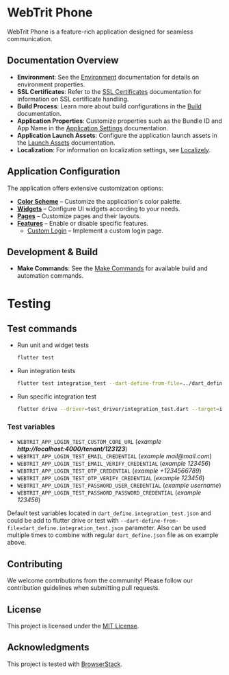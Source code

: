 # WebTrit Phone

WebTrit Phone is a feature-rich application designed for seamless communication.

## Documentation Overview

- **Environment**: See the [Environment](doc/environment.md) documentation for details on environment properties.
- **SSL Certificates**: Refer to the [SSL Certificates](doc/certificates.md) documentation for information on SSL
  certificate handling.
- **Build Process**: Learn more about build configurations in the [Build](doc/build.md) documentation.
- **Application Properties**: Customize properties such as the Bundle ID and App Name in the  [Application Settings](doc/application_properties.md) documentation.
- **Application Launch Assets**: Configure the application launch assets in the [Launch Assets](doc/launch_assets.md) documentation.
- **Localization**: For information on localization settings, see [Localizely](doc/localization.md).

## Application Configuration

The application offers extensive customization options:

- **[Color Scheme](doc/color_scheme.md)** – Customize the application's color palette.
- **[Widgets](doc/widgets_configuration.md)** – Configure UI widgets according to your needs.
- **[Pages](doc/page_configuration.md)** – Customize pages and their layouts.
- **[Features](doc/feature_configuration.md)** – Enable or disable specific features.
  - [Custom Login](doc/custom_login.md) – Implement a custom login page.

## Development & Build

 - **Make Commands**: See the  [Make Commands](doc/make_file.md) for available build and automation commands.

# Testing

## Test commands
* Run unit and widget tests
  ```bash
  flutter test
  ```
* Run integration tests
  ```bash
  flutter test integration_test --dart-define-from-file=../dart_define.json --dart-define-from-file=dart_define.integration_test.json 
  ```
* Run specific integration test
  ```bash
  flutter drive --driver=test_driver/integration_test.dart --target=integration_test/login_system.dart --dart-define-from-file=../dart_define.json --dart-define-from-file=dart_define.integration_test.json 
  ```

### Test variables

* `WEBTRIT_APP_LOGIN_TEST_CUSTOM_CORE_URL` (_example **http://localhost:4000\/tenant\/123123**_)
* `WEBTRIT_APP_LOGIN_TEST_EMAIL_CREDENTIAL` (_example mail@mail.com_)
* `WEBTRIT_APP_LOGIN_TEST_EMAIL_VERIFY_CREDENTIAL` (_example 123456_)
* `WEBTRIT_APP_LOGIN_TEST_OTP_CREDENTIAL` (_example +1234566789_)
* `WEBTRIT_APP_LOGIN_TEST_OTP_VERIFY_CREDENTIAL` (_example 123456_)
* `WEBTRIT_APP_LOGIN_TEST_PASSWORD_USER_CREDENTIAL`  (_example username_)
* `WEBTRIT_APP_LOGIN_TEST_PASSWORD_PASSWORD_CREDENTIAL` (_example 123456_)

Default test variables located in `dart_define.integration_test.json` and could be add to flutter drive or test with `--dart-define-from-file=dart_define.integration_test.json` parameter.
Also can be used multiple times to combine with regular `dart_define.json` file as on example above.

## Contributing

We welcome contributions from the community! Please follow our contribution guidelines when submitting pull requests.

## License

This project is licensed under the [MIT License](LICENSE).

## Acknowledgments

This project is tested with [BrowserStack](https://www.browserstack.com/).
